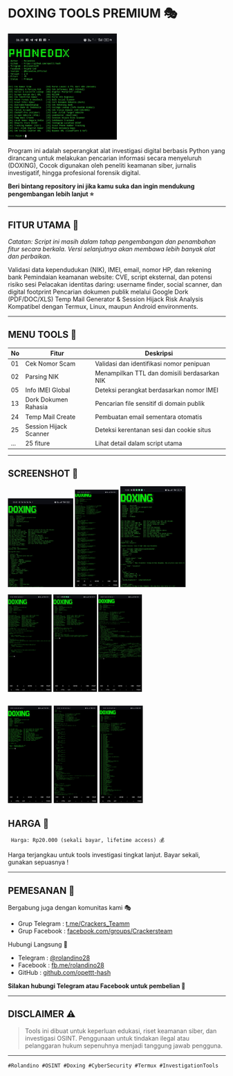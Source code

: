 # DOXING TOOLS PREMIUM 🎭

<img src="6000.jpg" alt="IP Result" width="50%">

Program ini adalah seperangkat alat investigasi digital berbasis Python yang dirancang untuk melakukan pencarian informasi secara menyeluruh (DOXING), Cocok digunakan oleh peneliti keamanan siber, jurnalis investigatif, hingga profesional forensik digital.

**Beri bintang repository ini jika kamu suka dan ingin mendukung pengembangan lebih lanjut ⭐**

---

## FITUR UTAMA 🧠

*Catatan: Script ini masih dalam tahap pengembangan dan penambahan fitur secara berkala. Versi selanjutnya akan membawa lebih banyak alat dan perbaikan.*

Validasi data kependudukan (NIK), IMEI, email, nomor HP, dan rekening bank
Pemindaian keamanan website: CVE, script eksternal, dan potensi risiko sesi
Pelacakan identitas daring: username finder, social scanner, dan digital footprint
Pencarian dokumen publik melalui Google Dork (PDF/DOC/XLS)
Temp Mail Generator & Session Hijack Risk Analysis
Kompatibel dengan Termux, Linux, maupun Android environments.

---

## MENU TOOLS 📌

| No  | Fitur                  | Deskripsi                                    |
| --- | ---------------------- | -------------------------------------------- |
| 01  | Cek Nomor Scam         | Validasi dan identifikasi nomor penipuan     |
| 02  | Parsing NIK            | Menampilkan TTL dan domisili berdasarkan NIK |
| 05  | Info IMEI Global       | Deteksi perangkat berdasarkan nomor IMEI     |
| 13  | Dork Dokumen Rahasia   | Pencarian file sensitif di domain publik     |
| 24  | Temp Mail Create       | Pembuatan email sementara otomatis           |
| 25  | Session Hijack Scanner | Deteksi kerentanan sesi dan cookie situs     |
| ... | 25 fiture              | Lihat detail dalam script utama              |

---

## SCREENSHOT 🧪

<img src="roland1.jpg" alt="IP Result" width="30%"> <img src="roland2.jpg" alt="IP Result" width="20%"> <img src="roland6.jpg" alt="IP Result" width="30%">

 <img src="roland3.jpg" alt="IP Result" width="20%"> <img src="roland4.jpg" alt="IP Result" width="20%"> <img src="roland5.jpg" alt="IP Result" width="20%"> 

 <img src="roland7.jpg" alt="IP Result" width="20%"> <img src="roland8.jpg" alt="IP Result" width="20%"> <img src="roland9.jpg" alt="IP Result" width="20%"> 
---

## HARGA 💸

```
 Harga: Rp20.000 (sekali bayar, lifetime access) 💰
```

Harga terjangkau untuk tools investigasi tingkat lanjut. Bayar sekali, gunakan sepuasnya !

---

## PEMESANAN 📲

Bergabung juga dengan komunitas kami 🎭

* Grup Telegram  : [t.me/Crackers_Teamm](https://t.me/Crackers_Teamm)
* Grup Facebook  : [facebook.com/groups/Crackersteam](https://facebook.com/groups/1315706686529312/)

Hubungi Langsung 💬

* Telegram  : [@rolandino28](https://t.me/rolandino28)
* Facebook  : [fb.me/rolandino28](https://www.facebook.com/profile.php?id=100094471519310)
* GitHub    : [github.com/opettt-hash](https://github.com/opettt-hash)

**Silakan hubungi Telegram atau Facebook untuk pembelian 💬**

---

## DISCLAIMER ⚠️

> Tools ini dibuat untuk keperluan edukasi, riset keamanan siber, dan investigasi OSINT.
> Penggunaan untuk tindakan ilegal atau pelanggaran hukum sepenuhnya menjadi tanggung jawab pengguna.

---

```
#Rolandino #OSINT #Doxing #CyberSecurity #Termux #InvestigationTools
```
